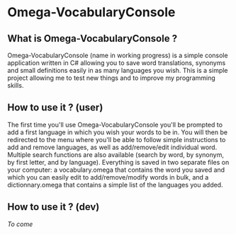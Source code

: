 # Omega-VocabularyConsole
 
## What is Omega-VocabularyConsole ?
Omega-VocabularyConsole (name in working progress) is a simple console application written in C# allowing you to save word translations, synonyms and small definitions easily in as many languages you wish. This is a simple project allowing me to test new things and to improve my programming skills. 

## How to use it ? (user)
The first time you'll use Omega-VocabularyConsole you'll be prompted to add a first language in which you wish your words to be in. You will then be redirected to the menu where you'll be able to follow simple instructions to add and remove languages, as well as add/remove/edit individual word. Multiple search functions are also available (search by word, by synonym, by first letter, and by language).
Everything is saved in two separate files on your computer: a vocabulary.omega that contains the word you saved and which you can easily edit to add/remove/modify words in bulk, and a dictionnary.omega that contains a simple list of the languages you added.

## How to use it ? (dev)

<i>To come</i>
